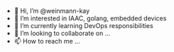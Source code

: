 - 👋 Hi, I’m @weinmann-kay
- 👀 I’m interested in IAAC, golang, embedded devices
- 🌱 I’m currently learning DevOps responsibilities
- 💞️ I’m looking to collaborate on ...
- 📫 How to reach me ...

<!---
weinmann-kay/weinmann-kay is a ✨ special ✨ repository because its `README.md` (this file) appears on your GitHub profile.
You can click the Preview link to take a look at your changes.
--->
